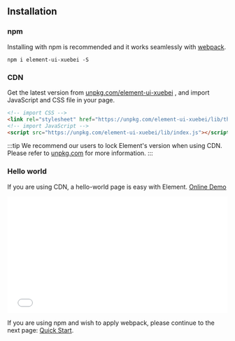 ## Installation

### npm

Installing with npm is recommended and it works seamlessly with [webpack](https://webpack.js.org/).

```shell
npm i element-ui-xuebei -S
```

### CDN

Get the latest version from [unpkg.com/element-ui-xuebei](https://unpkg.com/element-ui-xuebei/) , and import JavaScript and CSS file in your page.

```html
<!-- import CSS -->
<link rel="stylesheet" href="https://unpkg.com/element-ui-xuebei/lib/theme-chalk/index.css">
<!-- import JavaScript -->
<script src="https://unpkg.com/element-ui-xuebei/lib/index.js"></script>
```

:::tip
We recommend our users to lock Element's version when using CDN. Please refer to [unpkg.com](https://unpkg.com) for more information.
:::

### Hello world

If you are using CDN, a hello-world page is easy with Element. [Online Demo](https://codepen.io/ziyoung/pen/rRKYpd)

<iframe height="265" style="width: 100%;" scrolling="no" title="Element demo" src="//codepen.io/ziyoung/embed/rRKYpd/?height=265&theme-id=light&default-tab=html" frameborder="no" allowtransparency="true" allowfullscreen="true">
  See the Pen <a href='https://codepen.io/ziyoung/pen/rRKYpd/'>Element demo</a> by hetech
  (<a href='https://codepen.io/ziyoung'>@ziyoung</a>) on <a href='https://codepen.io'>CodePen</a>.
</iframe>

If you are using npm and wish to apply webpack, please continue to the next page: [Quick Start](/#/en-US/component/quickstart).
